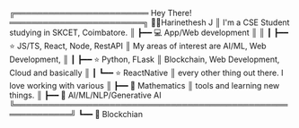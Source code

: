 ╔════════════════════════ Hey There! ════════════════════════╗ 🧔🏻Harinethesh J
║ I'm a CSE Student studying in SKCET, Coimbatore.           ║ ┣━━ 💻 App/Web development 
║                                                            ║ ┃   ┣━━ ⭐ JS/TS, React, Node, RestAPI
║ My areas of interest are AI/ML, Web Development,           ║ ┃   ┣━━ ⭐ Python, FLask 
║ Blockchain, Web Development, Cloud and basically           ║ ┃   ┗━━ ⭐ ReactNative
║ every other thing out there. I love working with various   ║ ┣━━ 🔢 Mathematics
║ tools and learning new things.                             ║ ┣━━ 🤖 AI/ML/NLP/Generative AI
╚════════════════════════════════════════════════════════════╝ ┗━━ 🔗 Blockchian






